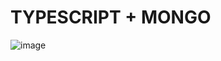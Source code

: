 # TYPESCRIPT  + MONGO
![image](https://github.com/user-attachments/assets/596e19a1-cf25-4497-ad0d-d34f640b8320)

